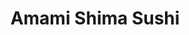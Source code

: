 ---
layout: place
title: "Amami Shima Sushi"
permalink: /california/cupertino/amami-shima-sushi.html
stateAbbr: CA
stateName: California
cityName: Cupertino
seo:
  name: "Amami Shima Sushi"
  type: Restaurant
  links: https://amamishimasushi.com/
description: "Looking for sushi in Cupertino, California? Check out Amami Shima Sushi for a delightful Japanese dining experience. Enjoy a variety of sushi and other dishe..."
place_id: ChIJ54EGBEK1j4AR4z6S5qbPulQ
photos:
  - name: >-
      places/ChIJ54EGBEK1j4AR4z6S5qbPulQ/photos/AeeoHcIRThLrO3v4TWb1VhSMXy4VQjfVHLg6uT-hOIpRD6G20-ZwAj8el4J1tksI9C84mT0gCigGuTyFqKnXKqdBZS5hjLi2pQbIK5Hfq3Q6kLkGyGmAB4bdqlfO_3jb36t6ZBPZiyIqkfuaLtU9cCXLJOmS0zhrbaWaqMEu6bHZUELgKMUarShIkA0qC5QfgemekgOMVROhqhRwI3zOgNO60zs5O4hP49aqaE1b6kh24fCMByOixA8Oh15jCRHW4-tOhX7nUMfNsLIQfxsYaSzgg_nxNNlYPx_jHTsx1rPl1D0pP4nl7_dDasLm8CGMAzGNqEzgqm_MtwekKGhzVvsYMIwyUs15za_i1Jz-GL50sCa_78mBNfYalP15KlHzzBEav0DuZqSAESt8cFeJZg406nvKGR1Iz8wjclL5_gtVgsLx6Ycs
    widthPx: 2958
    heightPx: 1753
    authorAttributions:
      - displayName: Jayasimha Nuggehalli
        uri: https://maps.google.com/maps/contrib/109849026903893201606
        photoUri: >-
          https://lh3.googleusercontent.com/a-/ALV-UjWMXAEEHiLM7pFphnnOtEUX1J9deWiTz_JLLqYPEnCRzXkpwb5ghA=s100-p-k-no-mo
    flagContentUri: >-
      https://www.google.com/local/imagery/report/?cb_client=maps_api_places.places_api&image_key=!1e10!2sCIHM0ogKEICAgIDyvef69QE&hl=en-US
    googleMapsUri: >-
      https://www.google.com/maps/place//data=!3m4!1e2!3m2!1sCIHM0ogKEICAgIDyvef69QE!2e10!4m2!3m1!1s0x808fb542040681e7:0x54bacfa6e6923ee3
  - name: >-
      places/ChIJ54EGBEK1j4AR4z6S5qbPulQ/photos/AeeoHcJJ3hf840Wtznq6nBgP5GFkfAe8QihSzZkHtXgyu4KqKNpVM1dC9Z8c0QVGfqDT5vYFoEspwWYzJsyiywNw07QCIPb6rQ7wcPRjOKQIQpi8mEgrmqDzAyBcv8j3gLLUh2lLi6lfL31nE1znzqNPvFlI54o4RjuJZfVGjFoRDioA3ha19ReITmGcOrH07YTQy0YYLO1aGNbs6hE2DJUbJStnzLAmMCh6UaZGgQvo8MMECVMMWoRjByLGYKnX_LG5FJJRQK7D1lMOCIPRRQgiJO1G6pn7mFQpH4uK2_AjLExfzA
    widthPx: 418
    heightPx: 285
    authorAttributions:
      - displayName: Amami Shima Sushi
        uri: https://maps.google.com/maps/contrib/113862679881714607171
        photoUri: >-
          https://lh3.googleusercontent.com/a-/ALV-UjVA9Bnpx3Y45Hertt4F_L3Qg7tQOoRototvsXQIhWnR75DxWPI=s100-p-k-no-mo
    flagContentUri: >-
      https://www.google.com/local/imagery/report/?cb_client=maps_api_places.places_api&image_key=!1e10!2sAF1QipNCHPSRCpDZJYnyMMNS7vyhd7__Vfg4N7ZdiAR3&hl=en-US
    googleMapsUri: >-
      https://www.google.com/maps/place//data=!3m4!1e2!3m2!1sAF1QipNCHPSRCpDZJYnyMMNS7vyhd7__Vfg4N7ZdiAR3!2e10!4m2!3m1!1s0x808fb542040681e7:0x54bacfa6e6923ee3
  - name: >-
      places/ChIJ54EGBEK1j4AR4z6S5qbPulQ/photos/AeeoHcL5uvO2lt3Ike0sB48iTtbkusILXeMsTJuURi6gs1vNg34KpxGvLs4B1ZbCPy3W4KTQE4tlUBXMgaD_d36XVK9FwnSZMl1a4o58u_igO7vvOwrteuP5qj8HlDZWraOi3GOQaMQ0iqzqGdyMqX75F00TF2Tt4d_OogVOM5tIVP9nao8qN3UXZQthc9hhn_XMqMjra0M6zmA4FAURG4cRCf4AnRO6nx8sP9P80WUmW8Kt7gbHvPWhz71S0z9ym3bW8lnyF3-niTisVgnor5FDKMq04veFLBFJ-GRXp5Uxqdzk_0HMNCg-QlMWC-sfWbILZl-ab2VFngXADcg-kfyYn2F7V5n1AOVl4tBo4aV4ohJiLV_5IVdfEiDsJvIbFSLG8j55EuN2t-c6DzcpKDrEbnvYpPJvBGeJCPpASudFfEKHidSg
    widthPx: 4800
    heightPx: 3600
    authorAttributions:
      - displayName: Jiaqi Liu
        uri: https://maps.google.com/maps/contrib/118359746195082655115
        photoUri: >-
          https://lh3.googleusercontent.com/a-/ALV-UjW_0aoQ7d6sl2-fDK_5limWeWNZ7N6J5maBh_lVDAuWKbKNn01K=s100-p-k-no-mo
    flagContentUri: >-
      https://www.google.com/local/imagery/report/?cb_client=maps_api_places.places_api&image_key=!1e10!2sCIHM0ogKEICAgMCAl5ji9wE&hl=en-US
    googleMapsUri: >-
      https://www.google.com/maps/place//data=!3m4!1e2!3m2!1sCIHM0ogKEICAgMCAl5ji9wE!2e10!4m2!3m1!1s0x808fb542040681e7:0x54bacfa6e6923ee3
  - name: >-
      places/ChIJ54EGBEK1j4AR4z6S5qbPulQ/photos/AeeoHcKFrluZvC9-vMj995olqWzIUk0yCR65hGjdRoL20AjZa0e1du5F048CkSx1OYiJrECznwQXL5ayq09oeSyVTC6vBCOmQYNMIHs3-k98hQn8YGMopHOh0F5msTStgTn3q-pd55R3ZWndByoHqcDkWEIf_1Mwtig9euBPz15YrvGyQgeBX7YS2jXW9rlE0V-Wbb4qWcxo42_OYJ5vxYIUlMphBuPZyqLjkVdTf8s77A3NdftFLAjFC7vMa-RthGLBXejIGvaRF9cFBv5OoB19c7VlzKk7pNSLwqGnZZn-QVkiOQKhd-userv0jOxTh2YjlR9Csx-lo3z92u5G4tGpCTEcOy5_tecaofgyhFzZRVc5rA5zIxk84pgsGAjDKehBucDt_4RF_Ip-YwXeO8zjJWZJYh9xVfWVUwBoabGEpVrpZQ
    widthPx: 3024
    heightPx: 4032
    authorAttributions:
      - displayName: sholeh ja
        uri: https://maps.google.com/maps/contrib/116690250271826454453
        photoUri: >-
          https://lh3.googleusercontent.com/a-/ALV-UjWu9Cnyx5eT2GVzKShN9t-QR2u-BK3aUOVGAPMQrDrbrh3Njotz=s100-p-k-no-mo
    flagContentUri: >-
      https://www.google.com/local/imagery/report/?cb_client=maps_api_places.places_api&image_key=!1e10!2sCIHM0ogKEICAgMDQs7KmZQ&hl=en-US
    googleMapsUri: >-
      https://www.google.com/maps/place//data=!3m4!1e2!3m2!1sCIHM0ogKEICAgMDQs7KmZQ!2e10!4m2!3m1!1s0x808fb542040681e7:0x54bacfa6e6923ee3
  - name: >-
      places/ChIJ54EGBEK1j4AR4z6S5qbPulQ/photos/AeeoHcKMv5M8BzrQ3kUOMnM46d6B5Jul8O5dlgvS6tbxyhApl5Yu16fIBl4g40R-tOof2gC1-e-Er3TQn7Q0Z1LCN4PKcUR05fSGyW5LnjjGYSLzg5P0uhdQfvn8bXynYkDd8vTaEEwO1s2FoK-TRKSA7-JmFlTEK1WDPLfT3ZswRCUwhnbHwDB4KoISII-SjnQfU81U4F0jNEOnYoGp7r9WMsm-EOGvRRFNQM0GiNuQMkLFQ2qcGDZAfmE5GpAp69VqfMTAZ8AAOsRWzxj5ol35Pd764BNL9rc1dFVmM6PdNW-CyneqnJ9X_uTqZ6XO1k9xZd_N-G4_Pnvr_mppjLJvg1iHm8fIGK3s-XBAJf2MaFEQTW-m2NL4Xi2yFWEFjM-2nYR4Y1qWkAeLP7bwvraT3CVf_X-JsR68A9Vlxeg2-wSra23y
    widthPx: 4032
    heightPx: 3024
    authorAttributions:
      - displayName: Hiroyuki Ichikawa
        uri: https://maps.google.com/maps/contrib/103575837092985836591
        photoUri: >-
          https://lh3.googleusercontent.com/a/ACg8ocKnh94PhuwXeYq7_t9stVHAV7Dy7zFQgVvCdfQnr6AgqUZ8fA=s100-p-k-no-mo
    flagContentUri: >-
      https://www.google.com/local/imagery/report/?cb_client=maps_api_places.places_api&image_key=!1e10!2sCIHM0ogKEICAgIDduce_wQE&hl=en-US
    googleMapsUri: >-
      https://www.google.com/maps/place//data=!3m4!1e2!3m2!1sCIHM0ogKEICAgIDduce_wQE!2e10!4m2!3m1!1s0x808fb542040681e7:0x54bacfa6e6923ee3
  - name: >-
      places/ChIJ54EGBEK1j4AR4z6S5qbPulQ/photos/AeeoHcKIQ53L_d6Ow2n17E5-1rm8m5NRNBfimEx4lRlsce5ZSBJdHYTLH8ucze0Sp9A-cu1Mxp9O20g8iu1LHpfzTZSwF3cJDVYdaUInjqHyjsf33697v0nrcXfB6CpxqRZ9QKHbCYtZ0NGMv7X0fUXlZmIo7pwDQ5Jg1u4HAq0npE2BQKHWLz2gM4mM8hwcF62ru14wRrPMH6iw2QwgSPzpMVUvZp6K3abbbczXD8bJuAHidBagU-Qan7uIJYZhhihvCOgCU1qU5bGm2V0H8lzjwF31zuholZXk4e5xfpKA3eyYhVv1V-nH1pMCzB8WNgqyXD-2P4SsFtc4uqSxzsfTpsluCSB_-OCOX-PsRq6rPRTEXyCRfshh0Un4WacMPiP7NLU7qdi_oCCfnhQswxtn89AQZh3_Eg7vIaNBQXiHwIkCIi6M
    widthPx: 4032
    heightPx: 3024
    authorAttributions:
      - displayName: Mikey Schantz
        uri: https://maps.google.com/maps/contrib/105312714563953470869
        photoUri: >-
          https://lh3.googleusercontent.com/a-/ALV-UjUSx18t1KPGh4udewqGGA2E7mP_OiLuioJb6xKJI9zu2T6cN1XCLA=s100-p-k-no-mo
    flagContentUri: >-
      https://www.google.com/local/imagery/report/?cb_client=maps_api_places.places_api&image_key=!1e10!2sCIHM0ogKEICAgICP0pTw3QE&hl=en-US
    googleMapsUri: >-
      https://www.google.com/maps/place//data=!3m4!1e2!3m2!1sCIHM0ogKEICAgICP0pTw3QE!2e10!4m2!3m1!1s0x808fb542040681e7:0x54bacfa6e6923ee3
  - name: >-
      places/ChIJ54EGBEK1j4AR4z6S5qbPulQ/photos/AeeoHcLDIwZqfNN34iEx1b_FTMNLHcbsdoHQBjl6OeVkhmxEhbYUPvNblUz-lP_YT0bcY8fZ5ujOWYjYQ1KolyUUTawwTfsLhIzpMMJB7JFN00L4_6ejX8WLkKc7PDRL2mh3vhH8Kf1rLjLJFWyrEz9jtbCrHLq1jJqJt_30EYS8jThotD838iUTeqHUzgSD-t25at8AH3Fjs7oksaHxl4PF1jtFJPpvO9_oXiPNGunHGgHURYk2hIJv3hZPQ259ySX9uB__Iju3UIWSMKU5ISvrg6-bXUZR_xe2-WO1eGZl3qRCpLQEXcGTixL2PaGkJ6Uj0aYj0pk4ggTGlT2xjyPzlRfaGxqhUk4vn0XDlTZPXNKNeJuBMZM6_JuHtiJD3m-sxuWmFGOdl20_i9AMOQ466JmFFkk-8Ik8pphxG5Urbo1U_C00
    widthPx: 4048
    heightPx: 3036
    authorAttributions:
      - displayName: Ryan Andonian
        uri: https://maps.google.com/maps/contrib/100090134150145420394
        photoUri: >-
          https://lh3.googleusercontent.com/a-/ALV-UjVDPjT-sLbU8BUgtaNDXuKN2ygjxkWmakARozjv2uk8YaKzJmDX=s100-p-k-no-mo
    flagContentUri: >-
      https://www.google.com/local/imagery/report/?cb_client=maps_api_places.places_api&image_key=!1e10!2sCIHM0ogKEICAgICE9ozt9wE&hl=en-US
    googleMapsUri: >-
      https://www.google.com/maps/place//data=!3m4!1e2!3m2!1sCIHM0ogKEICAgICE9ozt9wE!2e10!4m2!3m1!1s0x808fb542040681e7:0x54bacfa6e6923ee3
  - name: >-
      places/ChIJ54EGBEK1j4AR4z6S5qbPulQ/photos/AeeoHcLMg-5eKlqyyA1etd49MBsyXDv95zabeug7y_vFDkF8pGl2g9v1NjbOAOHREkjPtwm5ZMs_ffLTVcy3YlTzloDroFVFct5skr9xmAwE8Irz2q_0h8DQEKYQBUU6H5nIjwjnC2G3bV2d_t_Dm3ROmlf7ilEuudW8A57gBdTgzxhbHV3Dtr3_1O2PIPniZGOo9-2BWtFvcPC40F1X_Rhf2gjAtemZgi-I3Q56EH-fkhd7rqJy3ESaJWtHV09u6bzop00o1o3DGihVTHsIgEu8HQfy7woS9kkYgGlVgHSIAkYAjRgpjZKKirHsJFvwr1xBkclylH28lGTtZDqupAiCxwBqXhKGcWM1czhe16m1I0aymjigQcJYnlJVrLrR22hTl0ECgHOTA4sv8nertSFsDoJleK4CSa6KSLpLgU3oVTXdBA
    widthPx: 4032
    heightPx: 3024
    authorAttributions:
      - displayName: Hiroyuki Ichikawa
        uri: https://maps.google.com/maps/contrib/103575837092985836591
        photoUri: >-
          https://lh3.googleusercontent.com/a/ACg8ocKnh94PhuwXeYq7_t9stVHAV7Dy7zFQgVvCdfQnr6AgqUZ8fA=s100-p-k-no-mo
    flagContentUri: >-
      https://www.google.com/local/imagery/report/?cb_client=maps_api_places.places_api&image_key=!1e10!2sCIHM0ogKEICAgIDduce_QQ&hl=en-US
    googleMapsUri: >-
      https://www.google.com/maps/place//data=!3m4!1e2!3m2!1sCIHM0ogKEICAgIDduce_QQ!2e10!4m2!3m1!1s0x808fb542040681e7:0x54bacfa6e6923ee3
  - name: >-
      places/ChIJ54EGBEK1j4AR4z6S5qbPulQ/photos/AeeoHcK-Ve88aymqTRNvLba97ogzXjNbnQwK7w0R6KHqJWWPmlgSFyzAxZCWGHxreE8A68UE31VQO0l2xyD7-fuyc3GXPr-e-_knTg9zh4R0N8bheN4genSG9wqzUUmnF3rjcmHdUONMXC9yXz4_QgpKr7XXU4AnkJSyMPc_WgAZun-s0pT6oy9ldLDrEcKrZGyWYbHCiMgBztA1hKxUVX0OaYmh09ES2C7vrqLkOQRmmBsP-ROsFMb3D5xjnDPVQkwBMX5E_xZTk7wWT-mgu3PWKrsqX1fqcOBMNkHtekHrLKP4vIBASULh3OfS3ESxyzMOK5HmELJJ1hvd4RSLUuqB7sWcgY8fVADv6z85KyDf-Qs34tDFh7XgQdnTFaB42QZX-SfT8ita12fOseM_p0mhKv0X2vEbV2kxXMZLk500wnCXTQ
    widthPx: 4032
    heightPx: 3024
    authorAttributions:
      - displayName: Ted Wu
        uri: https://maps.google.com/maps/contrib/106028823491918683457
        photoUri: >-
          https://lh3.googleusercontent.com/a/ACg8ocL7AYCtnzm7CFqnMNHL8b8eNgJNbzBMZyLksPAekYBxk1uJOMcZ=s100-p-k-no-mo
    flagContentUri: >-
      https://www.google.com/local/imagery/report/?cb_client=maps_api_places.places_api&image_key=!1e10!2sCIHM0ogKEICAgICBsIyKYg&hl=en-US
    googleMapsUri: >-
      https://www.google.com/maps/place//data=!3m4!1e2!3m2!1sCIHM0ogKEICAgICBsIyKYg!2e10!4m2!3m1!1s0x808fb542040681e7:0x54bacfa6e6923ee3
  - name: >-
      places/ChIJ54EGBEK1j4AR4z6S5qbPulQ/photos/AeeoHcKedo4DSNFvgQuuYhNEOeiAlRRDI_O67IF3bm4orGb76JjumkeFlUmZSh5XsviU3ZM6YDF-fuAl28D6pQstBYHdYut6jy8QnDaOVGl-6HMhcv0Nb0ggImmJijQvgrjbuDYD2FFYgTTe1tQS_dW0gbHLBZNH_EQqsTDg0AKaqMbwMpvV5GthdAz2ZdTLoNq8E8qvC208SamlpxZ_BPZMFf15xFKM9RC9-bCb1P1aAmF_MGBWg4Hf29xuTvRXf1aIjrxLfMSlcYXuxiAifDhweBOYD_ZxyJX1wdQFZWwWXoxcXiCpyWN7MvHWYDc2b3RypVZyiYv6wcPq5OCYtRNBdbX7QhWMMsXyjkm9_zuwpbiLjmfa5_K_ktLlq973OP6DJtr9rnIKz8kYj-kLQoXbpJ27u9BsXliHMpDOKjLjwE2adlqh
    widthPx: 4032
    heightPx: 2268
    authorAttributions:
      - displayName: Amy Zhang
        uri: https://maps.google.com/maps/contrib/109958461980950023260
        photoUri: >-
          https://lh3.googleusercontent.com/a-/ALV-UjXIuUyeHZlFxA0O9H04P43aeZYD4--b8AyLqH3Qa4olyZetaRv1=s100-p-k-no-mo
    flagContentUri: >-
      https://www.google.com/local/imagery/report/?cb_client=maps_api_places.places_api&image_key=!1e10!2sCIHM0ogKEICAgIDhiMCl3QE&hl=en-US
    googleMapsUri: >-
      https://www.google.com/maps/place//data=!3m4!1e2!3m2!1sCIHM0ogKEICAgIDhiMCl3QE!2e10!4m2!3m1!1s0x808fb542040681e7:0x54bacfa6e6923ee3
address: 19068 Stevens Creek Blvd, Cupertino, CA 95014, USA
street: 19068 Stevens Creek Blvd
city: Cupertino
state: CA
zip: '95014'
country: USA
neighborhood: null
latitude: '37.322700'
longitude: '-122.006027'
accessibility_options:
  wheelchairAccessibleParking: true
  wheelchairAccessibleEntrance: true
  wheelchairAccessibleRestroom: true
  wheelchairAccessibleSeating: true
business_status: OPERATIONAL
name: Amami Shima Sushi
google_maps_links:
  directionsUri: >-
    https://www.google.com/maps/dir//''/data=!4m7!4m6!1m1!4e2!1m2!1m1!1s0x808fb542040681e7:0x54bacfa6e6923ee3!3e0
  placeUri: https://maps.google.com/?cid=6105420560593993443
  writeAReviewUri: >-
    https://www.google.com/maps/place//data=!4m3!3m2!1s0x808fb542040681e7:0x54bacfa6e6923ee3!12e1
  reviewsUri: >-
    https://www.google.com/maps/place//data=!4m4!3m3!1s0x808fb542040681e7:0x54bacfa6e6923ee3!9m1!1b1
  photosUri: >-
    https://www.google.com/maps/place//data=!4m3!3m2!1s0x808fb542040681e7:0x54bacfa6e6923ee3!10e5
primary_type: Sushi Restaurant
opening_hours:
  regular: null
  current: null
secondary_opening_hours:
  regular:
    weekdayDescriptions: null
    type: null
  current:
    weekdayDescriptions: null
    type: null
phone: (408) 996-8815
price_level: PRICE_LEVEL_MODERATE
price_range: $30 &ndash; $50
rating: '4.3'
rating_count: 630
website: https://amamishimasushi.com/
reviews: null
parking_options: null
payment_options: null
allow_dogs: null
curbside_pickup: null
delivery: null
dine_in: null
good_for_children: null
good_for_groups: null
good_for_sports: null
live_music: null
menu_for_children: null
outdoor_seating: null
reservable: null
restroom: null
serves_beer: null
serves_breakfast: null
serves_brunch: null
serves_cocktails: null
serves_coffee: null
serves_dinner: null
serves_dessert: null
serves_lunch: null
serves_vegetarian_food: null
serves_wine: null
takeout: null
summary: null

---